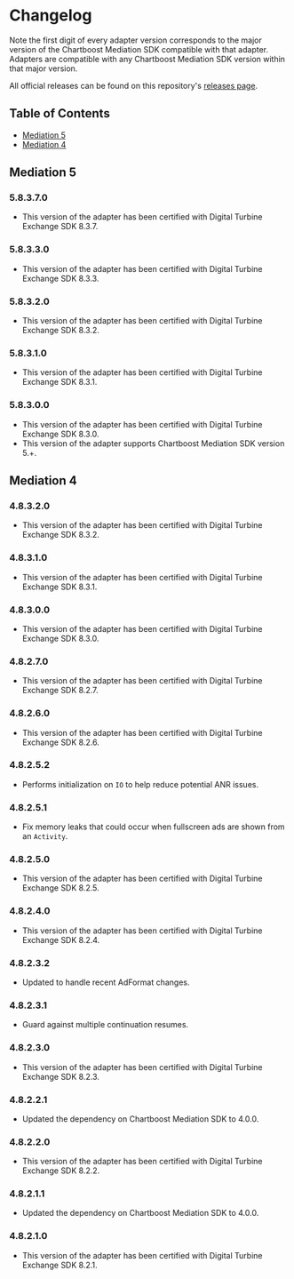 # Changelog

Note the first digit of every adapter version corresponds to the major version of the Chartboost Mediation SDK compatible with that adapter. 
Adapters are compatible with any Chartboost Mediation SDK version within that major version.

All official releases can be found on this repository's [releases page](https://github.com/ChartBoost/chartboost-mediation-android-adapter-digital-turbine-exchange/releases).

## Table of Contents
- [Mediation 5](#mediation-5)
- [Mediation 4](#mediation-4)

## Mediation 5

### 5.8.3.7.0
- This version of the adapter has been certified with Digital Turbine Exchange SDK 8.3.7.

### 5.8.3.3.0
- This version of the adapter has been certified with Digital Turbine Exchange SDK 8.3.3.

### 5.8.3.2.0
- This version of the adapter has been certified with Digital Turbine Exchange SDK 8.3.2.

### 5.8.3.1.0
- This version of the adapter has been certified with Digital Turbine Exchange SDK 8.3.1.

### 5.8.3.0.0
- This version of the adapter has been certified with Digital Turbine Exchange SDK 8.3.0.
- This version of the adapter supports Chartboost Mediation SDK version 5.+.

## Mediation 4

### 4.8.3.2.0
- This version of the adapter has been certified with Digital Turbine Exchange SDK 8.3.2.

### 4.8.3.1.0
- This version of the adapter has been certified with Digital Turbine Exchange SDK 8.3.1.

### 4.8.3.0.0
- This version of the adapter has been certified with Digital Turbine Exchange SDK 8.3.0.

### 4.8.2.7.0
- This version of the adapter has been certified with Digital Turbine Exchange SDK 8.2.7.

### 4.8.2.6.0
- This version of the adapter has been certified with Digital Turbine Exchange SDK 8.2.6.

### 4.8.2.5.2
- Performs initialization on `IO` to help reduce potential ANR issues.

### 4.8.2.5.1
- Fix memory leaks that could occur when fullscreen ads are shown from an `Activity`.

### 4.8.2.5.0
- This version of the adapter has been certified with Digital Turbine Exchange SDK 8.2.5.

### 4.8.2.4.0
- This version of the adapter has been certified with Digital Turbine Exchange SDK 8.2.4.

### 4.8.2.3.2
- Updated to handle recent AdFormat changes.

### 4.8.2.3.1
- Guard against multiple continuation resumes.

### 4.8.2.3.0
- This version of the adapter has been certified with Digital Turbine Exchange SDK 8.2.3.

### 4.8.2.2.1
- Updated the dependency on Chartboost Mediation SDK to 4.0.0.

### 4.8.2.2.0
- This version of the adapter has been certified with Digital Turbine Exchange SDK 8.2.2.

### 4.8.2.1.1
- Updated the dependency on Chartboost Mediation SDK to 4.0.0.

### 4.8.2.1.0
- This version of the adapter has been certified with Digital Turbine Exchange SDK 8.2.1.
